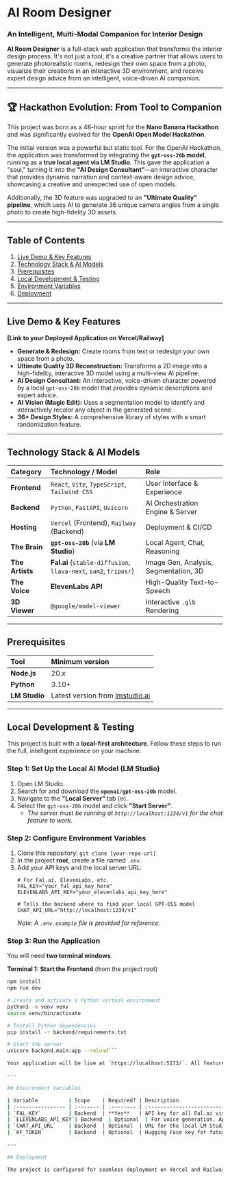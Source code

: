 # AI Room Designer

### An Intelligent, Multi-Modal Companion for Interior Design

**AI Room Designer** is a full-stack web application that transforms the interior design process. It's not just a tool; it's a creative partner that allows users to generate photorealistic rooms, redesign their own space from a photo, visualize their creations in an interactive 3D environment, and receive expert design advice from an intelligent, voice-driven AI companion.

---

## 🏆 Hackathon Evolution: From Tool to Companion

This project was born as a 48-hour sprint for the **Nano Banana Hackathon** and was significantly evolved for the **OpenAI Open Model Hackathon**.

The initial version was a powerful but static tool. For the OpenAI Hackathon, the application was transformed by integrating the **`gpt-oss-20b` model**, running as a **true local agent via LM Studio**. This gave the application a "soul," turning it into the **"AI Design Consultant"**—an interactive character that provides dynamic narration and context-aware design advice, showcasing a creative and unexpected use of open models.

Additionally, the 3D feature was upgraded to an **"Ultimate Quality" pipeline**, which uses AI to generate 36 unique camera angles from a single photo to create high-fidelity 3D assets.

---

## Table of Contents
1.  [Live Demo & Key Features](#live-demo--key-features)
2.  [Technology Stack & AI Models](#technology-stack--ai-models)
3.  [Prerequisites](#prerequisites)
4.  [Local Development & Testing](#local-development--testing)
5.  [Environment Variables](#environment-variables)
6.  [Deployment](#deployment)

---

## Live Demo & Key Features

**[Link to your Deployed Application on Vercel/Railway]**

*   **Generate & Redesign:** Create rooms from text or redesign your own space from a photo.
*   **Ultimate Quality 3D Reconstruction:** Transforms a 2D image into a high-fidelity, interactive 3D model using a multi-view AI pipeline.
*   **AI Design Consultant:** An interactive, voice-driven character powered by a local `gpt-oss-20b` model that provides dynamic descriptions and expert advice.
*   **AI Vision (Magic Edit):** Uses a segmentation model to identify and interactively recolor any object in the generated scene.
*   **36+ Design Styles:** A comprehensive library of styles with a smart randomization feature.

---

## Technology Stack & AI Models

| Category      | Technology / Model                               | Role                                       |
| :------------ | :----------------------------------------------- | :----------------------------------------- |
| **Frontend**  | `React`, `Vite`, `TypeScript`, `Tailwind CSS`      | User Interface & Experience                |
| **Backend**   | `Python`, `FastAPI`, `Uvicorn`                     | AI Orchestration Engine & Server           |
| **Hosting**   | `Vercel` (Frontend), `Railway` (Backend)           | Deployment & CI/CD                         |
| **The Brain** | **`gpt-oss-20b`** (via **LM Studio**)              | Local Agent, Chat, Reasoning               |
| **The Artists**| **Fal.ai** (`stable-diffusion`, `llava-next`, `sam2`, `triposr`) | Image Gen, Analysis, Segmentation, 3D      |
| **The Voice** | **ElevenLabs API**                               | High-Quality Text-to-Speech              |
| **3D Viewer** | `@google/model-viewer`                           | Interactive `.glb` Rendering               |

---

## Prerequisites

| Tool       | Minimum version                        |
| :--------- | :------------------------------------- |
| **Node.js**| 20.x                                   |
| **Python** | 3.10+                                  |
| **LM Studio**| Latest version from [lmstudio.ai](https://lmstudio.ai/) |

---

## Local Development & Testing

This project is built with a **local-first architecture**. Follow these steps to run the full, intelligent experience on your machine.

### Step 1: Set Up the Local AI Model (LM Studio)

1.  Open LM Studio.
2.  Search for and download the **`openai/gpt-oss-20b`** model.
3.  Navigate to the **"Local Server"** tab (`🌐`).
4.  Select the `gpt-oss-20b` model and click **"Start Server"**.
    *   *The server must be running at `http://localhost:1234/v1` for the chat feature to work.*

### Step 2: Configure Environment Variables

1.  Clone this repository: `git clone [your-repo-url]`
2.  In the project **root**, create a file named `.env`.
3.  Add your API keys and the local server URL:
    ```
    # For Fal.ai, ElevenLabs, etc.
    FAL_KEY="your_fal_api_key_here"
    ELEVENLABS_API_KEY="your_elevenlabs_api_key_here"

    # Tells the backend where to find your local GPT-OSS model
    CHAT_API_URL="http://localhost:1234/v1"
    ```
    *Note: A `.env.example` file is provided for reference.*

### Step 3: Run the Application

You will need **two terminal windows**.

**Terminal 1: Start the Frontend** (from the project root)
```bash
npm install
npm run dev

# Create and activate a Python virtual environment
python3 -m venv venv
source venv/bin/activate

# Install Python dependencies
pip install -r backend/requirements.txt

# Start the server
uvicorn backend.main:app --reload```

Your application will be live at `https://localhost:5173/`. All features, including the AI chat, will be fully functional.

---

## Environment Variables

| Variable          | Scope    | Required? | Description                                      |
| :---------------- | :------- | :-------- | :----------------------------------------------- |
| `FAL_KEY`         | Backend  | **Yes**   | API key for all Fal.ai visual models.            |
| `ELEVENLABS_API_KEY`| Backend  | Optional  | For voice generation. App has fallbacks.        |
| `CHAT_API_URL`    | Backend  | Optional  | URL for the local LM Studio server.              |
| `HF_TOKEN`        | Backend  | Optional  | Hugging Face key for future avatar generation.   |

---

## Deployment

The project is configured for seamless deployment on Vercel and Railway. The `railway.toml` file contains the necessary build and start commands for the backend. Ensure all environment variables are set in your respective hosting provider's project settings.
